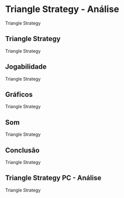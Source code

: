---
---

# Triangle Strategy - Análise

Triangle Strategy

## Triangle Strategy

Triangle Strategy

## Jogabilidade

Triangle Strategy

## Gráficos

Triangle Strategy

## Som

Triangle Strategy

## Conclusão

Triangle Strategy

## Triangle Strategy PC - Análise

Triangle Strategy
